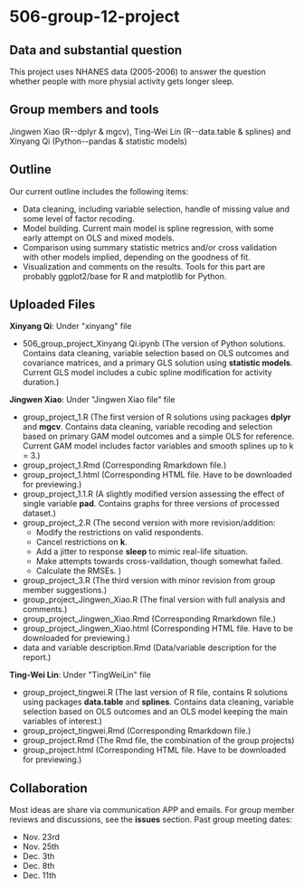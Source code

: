 # 506-group-12-project

## Data and substantial question
  This project uses NHANES data (2005-2006) to answer the question whether people with more physial activity gets longer sleep. 
  
## Group members and tools 
  Jingwen Xiao (R--dplyr & mgcv), Ting-Wei Lin (R--data.table & splines) and Xinyang Qi (Python--pandas & statistic models)

## Outline
Our current outline includes the following items:
  - Data cleaning, including variable selection, handle of missing value and some level of factor recoding. 
  - Model building. Current main model is spline regression, with some early attempt on OLS and mixed models. 
  - Comparison using summary statistic metrics and/or cross validation with other models implied, depending on the goodness of fit. 
  - Visualization and comments on the results. Tools for this part are probably ggplot2/base for R and matplotlib for Python. 

## Uploaded Files 
 
 **Xinyang Qi**: Under "xinyang" file
 - 506_group_project_Xinyang Qi.ipynb (The version of Python solutions. Contains data cleaning, variable selection based on OLS outcomes and covariance matrices, and a primary GLS solution using **statistic models**. Current GLS model includes a cubic spline modification for activity duration.)
  
 **Jingwen Xiao**: Under "Jingwen Xiao file" file
 - group_project_1.R (The first version of R solutions using packages **dplyr** and **mgcv**. Contains data cleaning, variable recoding and selection based on primary GAM model outcomes and a simple OLS for reference. Current GAM model includes factor variables and smooth splines up to k = 3.)
 - group_project_1.Rmd (Corresponding Rmarkdown file.)
 - group_project_1.html (Corresponding HTML file. Have to be downloaded for previewing.)
 - group_project_1.1.R (A slightly modified version assessing the effect of single variable **pad**. Contains graphs for three versions of processed dataset.)
 - group_project_2.R (The second version with more revision/addition:
   - Modify the restrictions on valid respondents.
   - Cancel restrictions on **k**.
   - Add a jitter to response **sleep** to mimic real-life situation.
   - Make attempts towards cross-vaildation, though somewhat failed.
   - Calculate the RMSEs. )
 - group_project_3.R (The third version with minor revision from group member suggestions.)
 - group_project_Jingwen_Xiao.R (The final version with full analysis and comments.)
 - group_project_Jingwen_Xiao.Rmd (Corresponding Rmarkdown file.)
 - group_project_Jingwen_Xiao.html (Corresponding HTML file. Have to be downloaded for previewing.)
 - data and variable description.Rmd (Data/variable description for the report.)
 
 **Ting-Wei Lin**: Under "TingWeiLin" file
  - group_project_tingwei.R (The last version of R file, contains R solutions using packages **data.table** and **splines**. Contains data cleaning, variable selection based on OLS outcomes and an OLS model keeping the main variables of interest.)
  - group_project_tingwei.Rmd (Corresponding Rmarkdown file.)
  - group_project.Rmd (The Rmd file, the combination of the group projects)
  - group_project.html (Corresponding HTML file. Have to be downloaded for previewing.)

## Collaboration

Most ideas are share via communication APP and emails.
For group member reviews and discussions, see the **issues** section.
Past group meeting dates:
- Nov. 23rd
- Nov. 25th
- Dec. 3th
- Dec. 8th
- Dec. 11th
